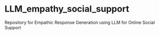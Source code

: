 # LLM_empathy_social_support
Repository for Empathic Response Generation using LLM for Online Social Support
